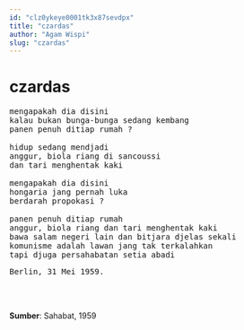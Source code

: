 ```yaml
---
id: "clz0ykeye0001tk3x87sevdpx"
title: "czardas"
author: "Agam Wispi"
slug: "czardas"
---
```


# czardas

<pre>
mengapakah dia disini
kalau bukan bunga-bunga sedang kembang
panen penuh ditiap rumah ?

hidup sedang mendjadi
anggur, biola riang di sancoussi
dan tari menghentak kaki

mengapakah dia disini
hongaria jang pernah luka
berdarah propokasi ?

panen penuh ditiap rumah
anggur, biola riang dan tari menghentak kaki
bawa salam negeri lain dan bitjara djelas sekali
komunisme adalah lawan jang tak terkalahkan
tapi djuga persahabatan setia abadi
</pre>
<pre>
Berlin, 31 Mei 1959.
</pre>
<br/><br/>

**Sumber**: Sahabat, 1959

